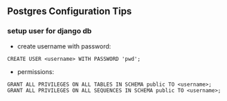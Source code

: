 ## Postgres Configuration Tips

### setup user for django db

* create username with password:
```postgresql
CREATE USER <username> WITH PASSWORD 'pwd';
```
* permissions:
```postgresql
GRANT ALL PRIVILEGES ON ALL TABLES IN SCHEMA public TO <username>;
GRANT ALL PRIVILEGES ON ALL SEQUENCES IN SCHEMA public TO <username>;
```
